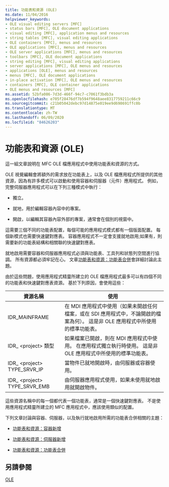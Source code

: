 ```yaml
---
title: 功能表和資源 (OLE)
ms.date: 11/04/2016
helpviewer_keywords:
- OLE visual editing servers [MFC]
- status bars [MFC], OLE document applications
- visual editing [MFC], application menus and resources
- string tables [MFC], visual editing applications
- OLE containers [MFC], menus and resources
- OLE applications [MFC], menus and resources
- OLE server applications [MFC], menus and resources
- toolbars [MFC], OLE document applications
- string editing [MFC], visual editing applications
- server applications [MFC], OLE menus and resources
- applications [OLE], menus and resources
- menus [MFC], OLE document applications
- in-place activation [MFC], OLE menus and resources
- containers [MFC], OLE container applications
- OLE menus and resources [MFC]
ms.assetid: 52bfa086-7d3d-466f-94c7-c7061f3bdb3a
ms.openlocfilehash: e705f28476df7b594f9648aee8317759211c66c9
ms.sourcegitcommit: c21b05042debc97d14875e019ee9d698691ffc0b
ms.translationtype: MT
ms.contentlocale: zh-TW
ms.lasthandoff: 06/09/2020
ms.locfileid: "84626203"
---
```

# <a name="menus-and-resources-ole"></a>功能表和資源 (OLE)

這一組文章說明在 MFC OLE 檔應用程式中使用功能表和資源的方式。

OLE 視覺編輯會將額外的需求放在功能表上，以及 OLE 檔應用程式所提供的其他資源，因為有許多模式可以啟動和使用容器和伺服器（元件）應用程式。 例如，完整伺服器應用程式可以在下列三種模式中執行：

- 獨立。

- 就地，用於編輯容器內容中的專案。

- 開啟，以編輯其容器內容外部的專案，通常會在個別的視窗中。

這需要三個不同的功能表配置，每個可能的應用程式模式都有一個版面配置。 每個新模式也需要快速鍵對應表。 容器應用程式不一定會支援就地啟用;如果有，則需要新的功能表結構和相關聯的快速鍵對應表。

就地啟用需要容器和伺服器應用程式必須與功能表、工具列和狀態列空間進行協調。 所有資源都必須牢記在心。 文章[功能表和資源：功能表合併](menus-and-resources-menu-merging.md)會詳細討論此主題。

由於這些問題，使用應用程式精靈所建立的 OLE 檔應用程式最多可以有四個不同的功能表和快速鍵對應表資源。 基於下列原因，會使用這些：

|資源名稱|使用|
|-------------------|---------|
|IDR_MAINFRAME|在 MDI 應用程式中使用（如果未開啟任何檔案，或在 SDI 應用程式中，不論開啟的檔案為何）。 這是非 OLE 應用程式中所使用的標準功能表。|
|IDR_ \<project> 類型|如果檔案已開啟，則在 MDI 應用程式中使用。 在應用程式獨立執行時使用。 這是非 OLE 應用程式中所使用的標準功能表。|
|IDR_ \<project> TYPE_SRVR_IP|當物件已就地開啟時，由伺服器或容器使用。|
|IDR_ \<project> TYPE_SRVR_EMB|由伺服器應用程式使用，如果未使用就地啟用就開啟物件。|

這些資源名稱中的每一個都代表一個功能表，通常是一個快速鍵對應表。 不是使用應用程式精靈所建立的 MFC 應用程式中，應該使用類似的配置。

下列文章討論與容器、伺服器，以及執行就地啟用所需的功能表合併相關的主題：

- [功能表和資源：容器新增](menus-and-resources-container-additions.md)

- [功能表和資源：伺服器新增](menus-and-resources-server-additions.md)

- [功能表和資源：功能表合併](menus-and-resources-menu-merging.md)

## <a name="see-also"></a>另請參閱

[OLE](ole-in-mfc.md)
